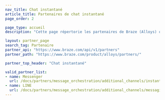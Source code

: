 ```yaml
---
nav_title: Chat instantané
article_title: Partenaires de chat instantané
page_order: 2

page_type: accueil
description: "Cette page répertorie les partenaires de Braze (Alloys) qui vous permettent de coordonner vos messages avec des services de chat instantané."

layout: partner_page
search_tag: Partenaire
partner_api: "https://www.braze.com/api/v1/partners"
partner_path: "https://www.braze.com/product/alloys/partners/"

partner_top_header: "Chat instantané"

valid_partner_list:
- name: Messenger
  url: /docs/partners/message_orchestration/additional_channels/instant_chat/messenger/
- name: LINE
  url: /docs/partners/message_orchestration/additional_channels/messaging/line/  
---
```

